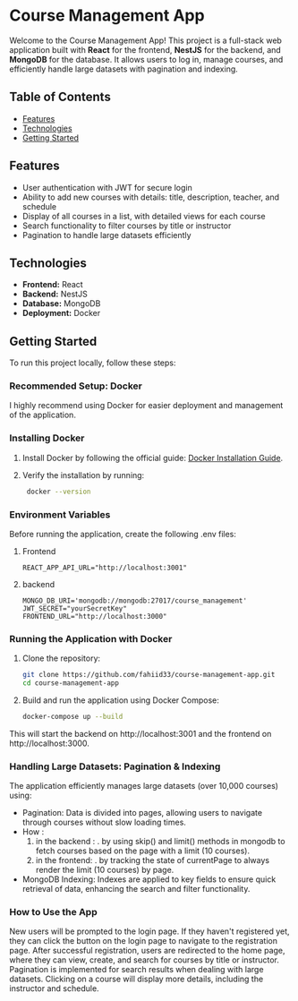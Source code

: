 # Course Management App

Welcome to the Course Management App! This project is a full-stack web application built with **React** for the frontend, **NestJS** for the backend, and **MongoDB** for the database. It allows users to log in, manage courses, and efficiently handle large datasets with pagination and indexing.

## Table of Contents

- [Features](#features)
- [Technologies](#technologies)
- [Getting Started](#getting-started)

## Features

- User authentication with JWT for secure login
- Ability to add new courses with details: title, description, teacher, and schedule
- Display of all courses in a list, with detailed views for each course
- Search functionality to filter courses by title or instructor
- Pagination to handle large datasets efficiently

## Technologies

- **Frontend:** React
- **Backend:** NestJS
- **Database:** MongoDB
- **Deployment:** Docker

## Getting Started

To run this project locally, follow these steps:

### Recommended Setup: Docker

I highly recommend using Docker for easier deployment and management of the application.

### Installing Docker

1. Install Docker by following the official guide: [Docker Installation Guide](https://docs.docker.com/get-docker/).
2. Verify the installation by running:

   ```bash
    docker --version
    ```

### Environment Variables

Before running the application, create the following .env files:

1. Frontend
    ```env
    REACT_APP_API_URL="http://localhost:3001"
    ```
2. backend

    ```env
    MONGO_DB_URI='mongodb://mongodb:27017/course_management'
    JWT_SECRET="yourSecretKey"
    FRONTEND_URL="http://localhost:3000"
    ```

### Running the Application with Docker

1. Clone the repository:

    ```bash
    git clone https://github.com/fahiid33/course-management-app.git
    cd course-management-app
    ```

3. Build and run the application using Docker Compose:
    ```bash
    docker-compose up --build
    ```
This will start the backend on http://localhost:3001 and the frontend on http://localhost:3000.

### Handling Large Datasets: Pagination & Indexing

The application efficiently manages large datasets (over 10,000 courses) using:

- Pagination: Data is divided into pages, allowing users to navigate through courses without slow loading times.
- How :
    1. in the backend :
    . by using skip() and limit() methods in mongodb to fetch courses based on the page with a limit (10 courses).
    2. in the frontend:
    . by tracking the state of currentPage to always render the limit (10 courses) by page.
- MongoDB Indexing: Indexes are applied to key fields to ensure quick retrieval of data, enhancing the search and filter functionality.

### How to Use the App

New users will be prompted to the login page. If they haven't registered yet, they can click the button on the login page to navigate to the registration page. After successful registration, users are redirected to the home page, where they can view, create, and search for courses by title or instructor. Pagination is implemented for search results when dealing with large datasets. Clicking on a course will display more details, including the instructor and schedule.




